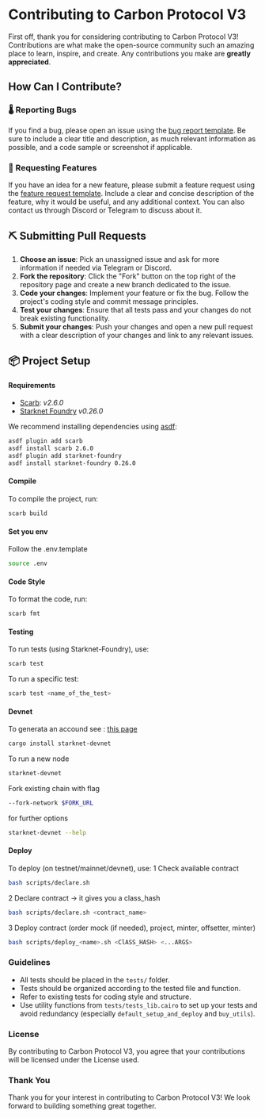 # Contributing to Carbon Protocol V3

First off, thank you for considering contributing to Carbon Protocol V3! Contributions are what make the open-source community such an amazing place to learn, inspire, and create. Any contributions you make are **greatly appreciated**.

## How Can I Contribute?

### 🌡️ Reporting Bugs

If you find a bug, please open an issue using the [bug report template](https://github.com/carbonable-labs/carbon-protocol-v3/issues/new?assignees=&labels=bug&template=01_BUG_REPORT.md&title=bug%3A+). Be sure to include a clear title and description, as much relevant information as possible, and a code sample or screenshot if applicable.

### 📝 Requesting Features

If you have an idea for a new feature, please submit a feature request using the [feature request template](https://github.com/carbonable-labs/carbon-protocol-v3/issues/new?assignees=&labels=enhancement&template=02_FEATURE_REQUEST.md&title=feat%3A+). Include a clear and concise description of the feature, why it would be useful, and any additional context. You can also contact us through Discord or Telegram to discuss about it.

## ⛏️ Submitting Pull Requests

1. **Choose an issue**: Pick an unassigned issue and ask for more information if needed via Telegram or Discord.
2. **Fork the repository**: Click the "Fork" button on the top right of the repository page and create a new branch dedicated to the issue.
3. **Code your changes**: Implement your feature or fix the bug. Follow the project's coding style and commit message principles.
4. **Test your changes**: Ensure that all tests pass and your changes do not break existing functionality.
5. **Submit your changes**: Push your changes and open a new pull request with a clear description of your changes and link to any relevant issues.

## 📦 Project Setup

#### Requirements

- [Scarb](https://docs.swmansion.com/scarb/): _v2.6.0_
- [Starknet Foundry](https://foundry-rs.github.io/starknet-foundry/index.html) _v0.26.0_

We recommend installing dependencies using [asdf](https://asdf-vm.com/):

```bash
asdf plugin add scarb
asdf install scarb 2.6.0
asdf plugin add starknet-foundry
asdf install starknet-foundry 0.26.0
```

#### Compile

To compile the project, run:

```bash
scarb build
```

#### Set you env

Follow the .env.template

```bash
source .env
```

#### Code Style

To format the code, run:

```bash
scarb fmt
```

#### Testing

To run tests (using Starknet-Foundry), use:

```bash
scarb test
```

To run a specific test:

```bash
scarb test <name_of_the_test>
```

#### Devnet

To generata an accound see :
[this page](https://docs.starknet.io/quick-start/set-up-an-account/)

```bash
cargo install starknet-devnet
```

To run a new node

```bash
starknet-devnet
```

Fork existing chain with flag

```bash
--fork-network $FORK_URL
```

for further options

```bash
starknet-devnet --help
```

#### Deploy

To deploy (on testnet/mainnet/devnet), use:
1 Check available contract

```bash
bash scripts/declare.sh
```

2 Declare contract -> it gives you a class_hash

```bash
bash scripts/declare.sh <contract_name>
```

3 Deploy contract (order mock (if needed), project, minter, offsetter, minter)

```bash
bash scripts/deploy_<name>.sh <ClASS_HASH> <...ARGS>
```


### Guidelines

- All tests should be placed in the `tests/` folder.
- Tests should be organized according to the tested file and function.
- Refer to existing tests for coding style and structure.
- Use utility functions from `tests/tests_lib.cairo` to set up your tests and avoid redundancy (especially `default_setup_and_deploy` and `buy_utils`).

### License

By contributing to Carbon Protocol V3, you agree that your contributions will be licensed under the License used.

### Thank You

Thank you for your interest in contributing to Carbon Protocol V3! We look forward to building something great together.
